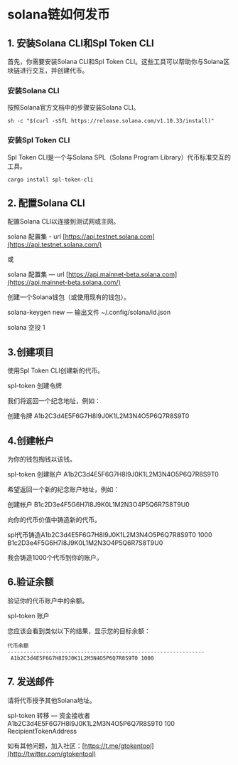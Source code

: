 # solana链如何发币

## 1. 安装Solana CLI和Spl Token CLI <a href="#id-3e0a" id="id-3e0a"></a>

首先，你需要安装Solana CLI和Spl Token CLI。这些工具可以帮助你与Solana区块链进行交互，并创建代币。

### 安装Solana CLI <a href="#id-4e5a" id="id-4e5a"></a>

按照Solana官方文档中的步骤安装Solana CLI。

`sh -c "$(curl -sSfL https://release.solana.com/v1.10.33/install)"`

### 安装Spl Token CLI <a href="#id-2325" id="id-2325"></a>

Spl Token CLI是一个与Solana SPL（Solana Program Library）代币标准交互的工具。

`cargo install spl-token-cli`

## 2. 配置Solana CLI <a href="#id-87a5" id="id-87a5"></a>

配置Solana CLI以连接到测试网或主网。

solana 配置集 - url [https://api.testnet.solana.com](https://api.testnet.solana.com/)

或

solana 配置集 — url [https://api.mainnet-beta.solana.com](https://api.mainnet-beta.solana.com/)

创建一个Solana钱包（或使用现有的钱包）。

solana-keygen new — 输出文件 \~/.config/solana/id.json

solana 空投 1

## 3.创建项目 <a href="#id-45de" id="id-45de"></a>

使用Spl Token CLI创建新的代币。

spl-token 创建令牌

我们将返回一个纪念地址，例如：

创建令牌 A1b2C3d4E5F6G7H8I9J0K1L2M3N4O5P6Q7R8S9T0

## 4.创建帐户 <a href="#f7e0" id="f7e0"></a>

为你的钱包掏钱以该钱。

spl-token 创建账户 A1b2C3d4E5F6G7H8I9J0K1L2M3N4O5P6Q7R8S9T0

希望返回一个新的纪念账户地址，例如：

创建帐户 B1c2D3e4F5G6H7I8J9K0L1M2N3O4P5Q6R7S8T9U0

向你的代币价值中铸造新的代币。

spl代币铸造A1b2C3d4E5F6G7H8I9J0K1L2M3N4O5P6Q7R8S9T0 1000 B1c2D3e4F5G6H7I8J9K0L1M2N3O4P5Q6R7S8T9U0

我会铸造1000个代币到你的账户。

## 6.验证余额 <a href="#d83a" id="d83a"></a>

验证你的代币账户中的余额。

spl-token 账户

您应该会看到类似以下的结果，显示您的目标余额：

```
代币余额
--------------------------------------------------------------
 A1b2C3d4E5F6G7H8I9J0K1L2M3N4O5P6Q7R8S9T0 1000
```

## 7. 发送邮件 <a href="#c227" id="c227"></a>

请将代币授予其他Solana地址。

spl-token 转移 — 资金接收者 A1b2C3d4E5F6G7H8I9J0K1L2M3N4O5P6Q7R8S9T0 100 RecipientTokenAddress

如有其他问题，加入社区：[https://t.me/gtokentool](http://twitter.com/gtokentool)

[\
](https://medium.com/@ylmskj11?source=post_page-----d146bfb82ef0--------------------------------)
